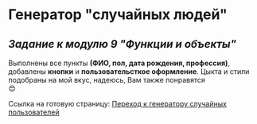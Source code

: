 # Генератор "случайных людей"

## *Задание к модулю 9 "Функции и объекты"*  



Выполнены все пункты **(ФИО, пол, дата рождения, профессия)**, добавлены **кнопки** и **пользовательсткое оформление**. 
Цыкта и стили подобраны на мой вкус, надеюсь, Вам также понравятся 	
&#128525;

Ссылка на готовую страницу: [Переход к генератору случайных пользователей](https://vechernyayahalyna.github.io/task9.1/)
